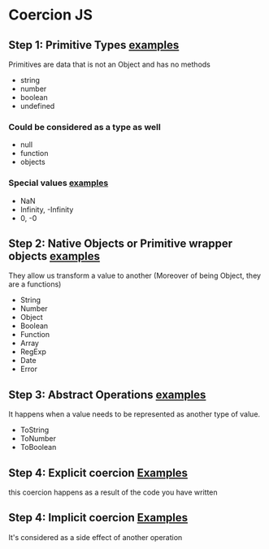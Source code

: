# Coercion JS

## Step 1: Primitive Types [examples](/types.js) 

Primitives are data that is not an Object and has no methods

* string 
* number
* boolean
* undefined

### Could be considered as a type as well
* null
* function
* objects

### Special values [examples](/specialValues.js)
* NaN
* Infinity, -Infinity
* 0, -0

## Step 2: Native Objects or Primitive wrapper objects [examples](/nativeObjects.js)

They allow us transform a value to another
(Moreover of being Object, they are a functions)

* String
* Number
* Object
* Boolean
* Function
* Array
* RegExp
* Date
* Error

## Step 3: Abstract Operations [examples](/abstractOperations.js)

It happens when a value needs to be represented as another type of value.

* ToString
* ToNumber
* ToBoolean

## Step 4: Explicit coercion [Examples](/explicitCoercion.js)

this coercion happens as a result of the code you have written

## Step 4: Implicit coercion [Examples](/implicitCoercion.js)

It's considered as a side effect of another operation
